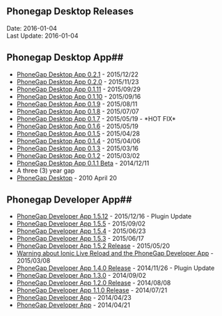 ## Phonegap Desktop Releases ##
Date: 2016-01-04<br>
Last Update: 2016-01-04

## Phonegap Desktop App##

- [PhoneGap Desktop App 0.2.1](http://phonegap.com/blog/2015/12/22/phonegap-app-desktop-0-2-1) - 2015/12/22
- [PhoneGap Desktop App 0.2.0](http://phonegap.com/blog/2015/11/23/phonegap-app-desktop-0-2-0) - 2015/11/23
- [PhoneGap Desktop App 0.1.11](http://phonegap.com/blog/2015/09/29/phonegap-app-desktop-0-1-11) - 2015/09/29
- [PhoneGap Desktop App 0.1.10](http://phonegap.com/blog/2015/09/16/phonegap-app-desktop-0-1-10) - 2015/09/16
- [PhoneGap Desktop App 0.1.9](http://phonegap.com/blog/2015/08/11/phonegap-app-desktop-0-1-9) - 2015/08/11
- [PhoneGap Desktop App 0.1.8](http://phonegap.com/blog/2015/07/07/phonegap-app-desktop-0-1-8) - 2015/07/07
- [PhoneGap Desktop App 0.1.7](http://phonegap.com/blog/2015/05/19/phonegap-app-desktop-0-1-7) - 2015/05/19 - \*HOT FIX\*
- [PhoneGap Desktop App 0.1.6](http://phonegap.com/blog/2015/05/19/phonegap-app-desktop-0-1-6) - 2015/05/19
- [PhoneGap Desktop App 0.1.5](http://phonegap.com/blog/2015/04/28/phonegap-app-desktop-0-1-5) - 2015/04/28
- [PhoneGap Desktop App 0.1.4](http://phonegap.com/blog/2015/04/06/phonegap-app-desktop-0-1-4) - 2015/04/06
- [PhoneGap Desktop App 0.1.3](http://phonegap.com/blog/2015/03/16/phonegap-app-desktop-0-1-3) - 2015/03/16
- [PhoneGap Desktop App 0.1.2](http://phonegap.com/blog/2015/03/02/phonegap-app-desktop-0-1-2) - 2015/03/02
- [PhoneGap Desktop App 0.1.1 Beta](http://phonegap.com/blog/2014/12/11/phonegap-desktop-app-beta) - 2014/12/11
- A three (3) year gap
- [PhoneGap Desktop](http://web.archive.org/web/20110806015108/http://nullisnotanobject.com/53780973) - 2010 April 20

## Phonegap Developer App##

- [PhoneGap Developer App 1.5.12](http://phonegap.com/blog/2015/12/16/1.5.12-Release) - 2015/12/16 - Plugin Update
- [PhoneGap Developer App 1.5.5](http://phonegap.com/blog/2015/09/02/pg_dev_app_1.5.5_release) - 2015/09/02
- [PhoneGap Developer App 1.5.4](http://phonegap.com/blog/2015/06/23/pg-developer-app-1-5-4) - 2015/06/23
- [PhoneGap Developer App 1.5.3](http://phonegap.com/blog/2015/06/17/phonegap-developer-app-1-5-3) - 2015/06/17
- [PhoneGap Developer App 1.5.2 Release](http://phonegap.com/blog/2015/05/20/pg_dev_app_1_5_2_release) - 2015/05/20
- [Warning about Ionic Live Reload and the PhoneGap Developer App](http://www.raymondcamden.com/2015/03/08/warning-about-ionic-live-reload-and-the-phonegap-developer-app) - 2015/03/08
- [PhoneGap Developer App 1.4.0 Release](http://phonegap.com/blog/2014/11/26/phonegap-developer-app-1-4-0) - 2014/11/26 - Plugin Update
- [PhoneGap Developer App 1.3.0](http://phonegap.com/blog/2014/09/02/phonegap-developer-app-1-3-0) - 2014/09/02
- [PhoneGap Developer App 1.2.0 Release](http://phonegap.com/blog/2014/08/08/pg-dev-app-1-2-0-release) - 2014/08/08
- [PhoneGap Developer App 1.1.0 Release](http://phonegap.com/blog/2014/07/21/pg-dev-app-1-1-0-release) - 2014/07/21
- [PhoneGap Developer App](http://phonegap.com/blog/2014/04/23/phonegap-developer-app) - 2014/04/23
- [PhoneGap Developer App](http://www.raymondcamden.com/index.cfm/2014/4/21/PhoneGap-Developer-App) - 2014/04/21

